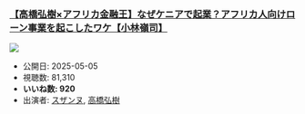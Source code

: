 ### [【高橋弘樹×アフリカ金融王】なぜケニアで起業？アフリカ人向けローン事業を起こしたワケ【小林嶺司】](https://www.youtube.com/watch?v=uleL4o4H-Ck)
[![](https://img.youtube.com/vi/uleL4o4H-Ck/sddefault.jpg)](https://www.youtube.com/watch?v=uleL4o4H-Ck)
-   公開日: 2025-05-05
-   視聴数: 81,310
-   **いいね数: 920**
-   出演者: [スザンヌ](/rehacq_fan/people/スザンヌ "wikilink"), [高橋弘樹](/rehacq_fan/people/高橋弘樹 "wikilink")
